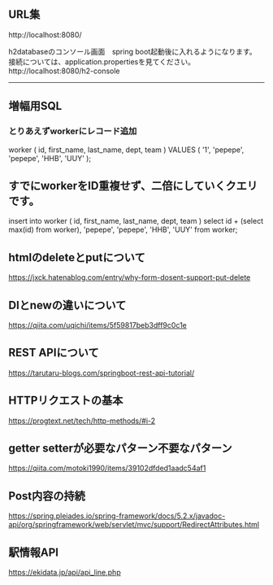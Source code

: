 
## URL集


http://localhost:8080/

h2databaseのコンソール画面　spring boot起動後に入れるようになります。
接続については、application.propertiesを見てください。
http://localhost:8080/h2-console

***

## 増幅用SQL

### とりあえずworkerにレコード追加

 worker (
   id, 
   first_name, 
   last_name, 
   dept, 
   team
 ) VALUES (
    '1',
    'pepepe',
    'pepepe',
    'HHB',
    'UUY'
 );



## すでにworkerをID重複せず、二倍にしていくクエリです。
 insert into 
 worker (
   id, 
   first_name, 
   last_name, 
   dept, 
   team
 ) 
    select id + (select max(id) from worker),
    'pepepe',
    'pepepe',
    'HHB',
    'UUY'
    from worker;



## htmlのdeleteとputについて
https://jxck.hatenablog.com/entry/why-form-dosent-support-put-delete

## DIとnewの違いについて
https://qiita.com/uqichi/items/5f59817beb3dff9c0c1e

## REST APIについて
https://tarutaru-blogs.com/springboot-rest-api-tutorial/

## HTTPリクエストの基本
https://progtext.net/tech/http-methods/#i-2

## getter setterが必要なパターン不要なパターン
https://qiita.com/motoki1990/items/39102dfded1aadc54af1


## Post内容の持続
https://spring.pleiades.io/spring-framework/docs/5.2.x/javadoc-api/org/springframework/web/servlet/mvc/support/RedirectAttributes.html

## 駅情報API

https://ekidata.jp/api/api_line.php



